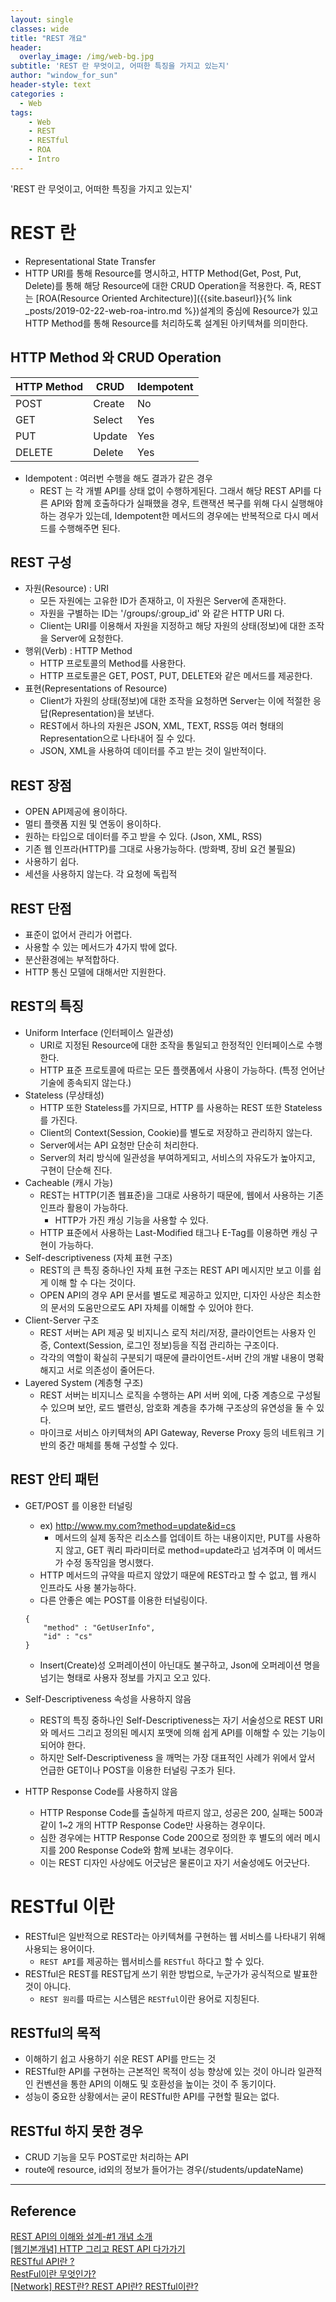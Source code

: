 ```yaml
--- 
layout: single
classes: wide
title: "REST 개요"
header:
  overlay_image: /img/web-bg.jpg
subtitle: 'REST 란 무엇이고, 어떠한 특징을 가지고 있는지'
author: "window_for_sun"
header-style: text
categories :
  - Web
tags:
    - Web
    - REST
    - RESTful
    - ROA
    - Intro
---  
```


'REST 란 무엇이고, 어떠한 특징을 가지고 있는지'

# REST 란
- Representational State Transfer
- HTTP URI를 통해 Resource를 명시하고, HTTP Method(Get, Post, Put, Delete)를 통해 해당 Resource에 대한 CRUD Operation을 적용한다. 즉, REST는 [ROA(Resource Oriented Architecture)]({{site.baseurl}}{% link _posts/2019-02-22-web-roa-intro.md %})설계의 중심에 Resource가 있고 HTTP Method를 통해 Resource를 처리하도록 설계된 아키텍쳐를 의미한다.



## HTTP Method 와 CRUD Operation

| HTTP Method | CRUD | Idempotent |
|---|---|---|
| POST | Create | No
| GET | Select | Yes
| PUT | Update | Yes
| DELETE | Delete | Yes

- Idempotent : 여러번 수행을 해도 결과가 같은 경우
	- REST 는 각 개별 API를 상태 없이 수행하게된다. 그래서 해당 REST API를 다른 API와 함께 호출하다가 실패했을 경우, 트랜잭션 복구를 위해 다시 실행해야 하는 경우가 있는데, Idempotent한 메서드의 경우에는 반복적으로 다시 메서드를 수행해주면 된다.

## REST 구성
- 자원(Resource) : URI
	- 모든 자원에는 고유한 ID가 존재하고, 이 자원은 Server에 존재한다.
	- 자원을 구별하는 ID는 '/groups/:group_id' 와 같은  HTTP URI 다.
	- Client는 URI를 이용해서 자원을 지정하고 해당 자원의 상태(정보)에 대한 조작을 Server에 요청한다.
- 행위(Verb) : HTTP Method
	- HTTP 프로토콜의 Method를 사용한다.
	- HTTP 프로토콜은 GET, POST, PUT, DELETE와 같은 메서드를 제공한다.
- 표현(Representations of Resource)
	- Client가 자원의 상태(정보)에 대한 조작을 요청하면 Server는 이에 적절한 응답(Representation)을 보낸다.
	- REST에서 하나의 자원은 JSON, XML, TEXT, RSS등 여러 형태의 Representation으로 나타내어 질 수 있다.
	- JSON, XML을 사용하여 데이터를 주고 받는 것이 일반적이다.

## REST 장점
- OPEN API제공에 용이하다.
- 멀티 플랫폼 지원 및 연동이 용이하다.
- 원하는 타입으로 데이터를 주고 받을 수 있다. (Json, XML, RSS)
- 기존 웹 인프라(HTTP)를 그대로 사용가능하다. (방화벽, 장비 요건 불필요)
- 사용하기 쉽다.
- 세션을 사용하지 않는다. 각 요청에 독립적

## REST 단점
- 표준이 없어서 관리가 어렵다.
- 사용할 수 있는 메서드가 4가지 밖에 없다.
- 분산환경에는 부적합하다.
- HTTP 통신 모델에 대해서만 지원한다.

## REST의 특징
- Uniform Interface (인터페이스 일관성)
	- URI로 지정된 Resource에 대한 조작을 통일되고 한정적인 인터페이스로 수행한다.
	- HTTP 표준 프로토콜에 따르는 모든 플랫폼에서 사용이 가능하다. (특정 언어난 기술에 종속되지 않는다.)
- Stateless (무상태성)
	- HTTP 또한  Stateless를 가지므로, HTTP 를 사용하는 REST 또한 Stateless를 가진다.
	- Client의 Context(Session, Cookie)를 별도로 저장하고 관리하지 않는다.
	- Server에서는 API 요청만 단순히 처리한다.
	- Server의 처리 방식에 일관성을 부여하게되고, 서비스의 자유도가 높아지고, 구현이 단순해 진다.
- Cacheable (캐시 가능)
	- REST는 HTTP(기존 웹표준)을 그대로 사용하기 때문에, 웹에서 사용하는 기존 인프라 활용이 가능하다.
		- HTTP가 가진 캐싱 기능을 사용할 수 있다.
	- HTTP 표준에서 사용하는 Last-Modified 태그나 E-Tag를 이용하면 캐싱 구현이 가능하다.
- Self-descriptiveness (자체 표현 구조)
	- REST의 큰 특징 중하나인 자체 표현 구조는 REST API 메시지만 보고 이를 쉽게 이해 할 수 다는 것이다.
	- OPEN API의 경우 API 문서를 별도로 제공하고 있지만, 디자인 사상은 최소한의 문서의 도움만으로도 API 자체를 이해할 수 있어야 한다.
- Client-Server 구조
	- REST 서버는 API 제공 및 비지니스 로직 처리/저장, 클라이언트는 사용자 인증, Context(Session, 로그인 정보)등을 직접 관리하는 구조이다.
	- 각각의 역할이 확실히 구분되기 때문에 클라이언트-서버 간의 개발 내용이 명확해지고 서로 의존성이 줄어든다.
- Layered System (계층형 구조)
	- REST 서버는 비지니스 로직을 수행하는 API 서버 외에, 다중 계층으로 구성될 수 있으며 보안, 로드 밸련싱, 암호화 계층을 추가해 구조상의 유연성을 둘 수 있다.
	- 마이크로 서비스 아키텍쳐의 API Gateway, Reverse Proxy 등의 네트워크 기반의 중간 매체를 통해 구성할 수 있다.

## REST 안티 패턴
- GET/POST 를 이용한 터널링
	- ex) http://www.my.com?method=update&id=cs
		- 메서드의 실제 동작은 리소스를 업데이트 하는 내용이지만, PUT를 사용하지 않고, GET 쿼리 파라미터로 method=update라고 넘겨주며 이 메서드가 수정 동작임을 명시했다.
	- HTTP 메서드의 규약을 따르지 않았기 때문에 REST라고 할 수 없고, 웹 캐시 인프라도 사용 불가능하다.
	- 다른 안좋은 예는 POST를 이용한 터널링이다.
	```
	{
		"method" : "GetUserInfo",
		"id" : "cs"
	}
	``` 
	
	- Insert(Create)성 오퍼레이션이 아닌대도 불구하고, Json에 오퍼레이션 명을 넘기는 형태로 사용자 정보를 가지고 오고 있다.
- Self-Descriptiveness 속성을 사용하지 않음
	- REST의 특징 중하나인 Self-Descriptiveness는 자기 서술성으로 REST URI와 메서드 그리고 정의된 메시지 포맷에 의해 쉽게 API를 이해할 수 있는 기능이 되어야 한다.
	- 하지만 Self-Descriptiveness 을 깨먹는 가장 대표적인 사례가 위에서 앞서 언급한 GET이나 POST을 이용한 터널링 구조가 된다.
- HTTP Response Code를 사용하지 않음
	- HTTP Response Code를 출실하게 따르지 않고, 성공은 200, 실패는 500과 같이 1~2 개의 HTTP Response Code만 사용하는 경우이다.
	- 심한 경우에는 HTTP Response Code 200으로 정의한 후 별도의 에러 메시지를 200 Response Code와 함께 보내는 경우이다.
	- 이는 REST 디자인 사상에도 어긋남은 물론이고 자기 서술성에도 어긋난다.
	
# RESTful 이란
- RESTful은 일반적으로 REST라는 아키텍쳐를 구현하는 웹 서비스를 나타내기 위해 사용되는 용어이다.
	- `REST API`를 제공하는 웹서비스를 `RESTful` 하다고 할 수 있다.
- RESTful은 REST를 REST답게 쓰기 위한 방법으로, 누군가가 공식적으로 발표한 것이 아니다.
	- `REST 원리`를 따르는 시스템은 `RESTful`이란 용어로 지칭된다.

## RESTful의 목적
- 이해하기 쉽고 사용하기 쉬운 REST API를 만드는 것
- RESTful한 API를 구현하는 근본적인 목적이 성능 향상에 있는 것이 아니라 일관적인 컨벤션을 통한 API의 이해도 및 호환성을 높이는 것이 주 동기이다.
- 성능이 중요한 상황에서는 굳이 RESTful한 API를 구현할 필요는 없다.

## RESTful 하지 못한 경우
- CRUD 기능을 모두 POST로만 처리하는 API
- route에 resource, id외의 정보가 들어가는 경우(/students/updateName)

---
## Reference
[REST API의 이해와 설계-#1 개념 소개](https://bcho.tistory.com/953)  
[[웹기본개념] HTTP 그리고 REST API 다가가기](https://jinbroing.tistory.com/96)  
[RESTful API란 ?](https://brainbackdoor.tistory.com/53)  
[RestFul이란 무엇인가?](https://lalwr.blogspot.com/2016/01/restful.html)  
[[Network] REST란? REST API란? RESTful이란?](https://gmlwjd9405.github.io/2018/09/21/rest-and-restful.html)  

